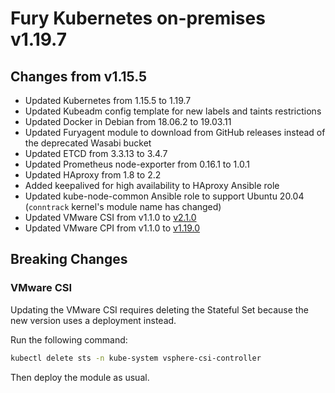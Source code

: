 # Fury Kubernetes on-premises v1.19.7

## Changes from v1.15.5

- Updated Kubernetes from 1.15.5 to 1.19.7
- Updated Kubeadm config template for new labels and taints restrictions
- Updated Docker in Debian from 18.06.2 to 19.03.11
- Updated Furyagent module to download from GitHub releases instead of the deprecated Wasabi bucket
- Updated ETCD from 3.3.13 to 3.4.7
- Updated Prometheus node-exporter from 0.16.1 to 1.0.1
- Updated HAproxy from 1.8 to 2.2
- Added keepalived for high availability to HAproxy Ansible role
- Updated kube-node-common Ansible role to support Ubuntu 20.04 (`conntrack` kernel's module name has changed)
- Updated VMware CSI from v1.1.0 to [v2.1.0](https://github.com/kubernetes-sigs/vsphere-csi-driver/blob/master/docs/book/releases/v2.1.0.md)
- Updated VMware CPI from v1.1.0 to [v1.19.0](https://github.com/kubernetes/cloud-provider-vsphere/releases/tag/v1.19.0)

## Breaking Changes

### VMware CSI

Updating the VMware CSI requires deleting the Stateful Set because the new version uses a deployment instead.

Run the following command:

```bash
kubectl delete sts -n kube-system vsphere-csi-controller
```

Then deploy the module as usual.
